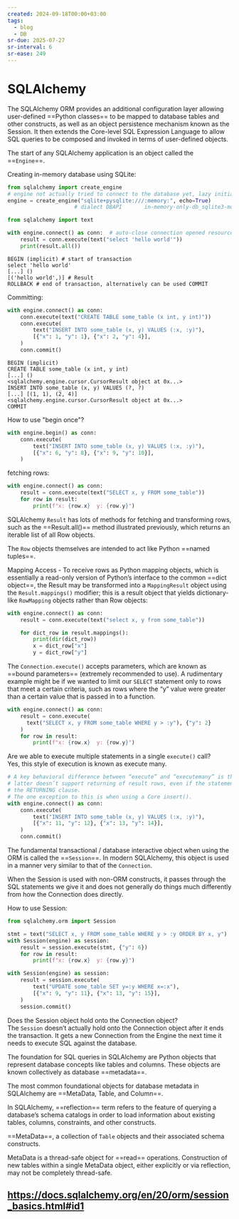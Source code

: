 ```yaml
---
created: 2024-09-18T00:00+03:00
tags:
  - blog
  - DB
sr-due: 2025-07-27
sr-interval: 6
sr-ease: 249
---
```


# SQLAlchemy

The SQLAlchemy ORM provides an additional configuration layer allowing
user-defined ==Python classes== to be mapped to database tables and other
constructs, as well as an object persistence mechanism known as the Session. It
then extends the Core-level SQL Expression Language to allow SQL queries to be
composed and invoked in terms of user-defined objects. <!--SR:!2024-11-10,1,230-->

The start of any SQLAlchemy application is an object called the ==`Engine`==.

Creating in-memory database using SQLite:
```python
from sqlalchemy import create_engine
# engine not actually tried to connect to the database yet, lazy initialization
engine = create_engine("sqlite+pysqlite:///:memory:", echo=True)
                     # dialect DBAPI       in-memory-only-db_sqlite3-module
```

```python
from sqlalchemy import text

with engine.connect() as conn:  # auto-close connection opened resource
    result = conn.execute(text("select 'hello world'"))
    print(result.all())
```
```
BEGIN (implicit) # start of transaction
select 'hello world'
[...] ()
[('hello world',)] # Result
ROLLBACK # end of transaction, alternatively can be used COMMIT
```

Committing:
```python
with engine.connect() as conn:
    conn.execute(text("CREATE TABLE some_table (x int, y int)"))
    conn.execute(
        text("INSERT INTO some_table (x, y) VALUES (:x, :y)"),
        [{"x": 1, "y": 1}, {"x": 2, "y": 4}],
    )
    conn.commit()
```
```
BEGIN (implicit)
CREATE TABLE some_table (x int, y int)
[...] ()
<sqlalchemy.engine.cursor.CursorResult object at 0x...>
INSERT INTO some_table (x, y) VALUES (?, ?)
[...] [(1, 1), (2, 4)]
<sqlalchemy.engine.cursor.CursorResult object at 0x...>
COMMIT
```

How to use "begin once"?
<br class="f">
```python
with engine.begin() as conn:
    conn.execute(
        text("INSERT INTO some_table (x, y) VALUES (:x, :y)"),
        [{"x": 6, "y": 8}, {"x": 9, "y": 10}],
    )
```

fetching rows:
```python
with engine.connect() as conn:
    result = conn.execute(text("SELECT x, y FROM some_table"))
    for row in result:
        print(f"x: {row.x}  y: {row.y}")
```

SQLAlchemy `Result` has lots of methods for fetching and transforming rows, such
as the ==Result.all()== method illustrated previously, which returns an iterable
list of all Row objects.

The `Row` objects themselves are intended to act like Python ==named tuples==.

Mapping Access - To receive rows as Python mapping objects, which is essentially
a read-only version of Python’s interface to the common ==dict object==, the
Result may be transformed into a `MappingResult` object using the
`Result.mappings()` modifier; this is a result object that yields
dictionary-like `RowMapping` objects rather than Row objects:
```python
with engine.connect() as conn:
    result = conn.execute(text("select x, y from some_table"))

    for dict_row in result.mappings():
        print(dir(dict_row))
        x = dict_row["x"]
        y = dict_row["y"]
```

The `Connection.execute()` accepts parameters, which are known as ==bound
parameters== (extremely recommended to use). A rudimentary example might be if
we wanted to limit our `SELECT` statement only to rows that meet a certain
criteria, such as rows where the “y” value were greater than a certain value
that is passed in to a function.
```python
with engine.connect() as conn:
    result = conn.execute(
      text("SELECT x, y FROM some_table WHERE y > :y"), {"y": 2}
    )
    for row in result:
        print(f"x: {row.x}  y: {row.y}")
```

Are we able to execute multiple statements in a single `execute()` call?
<br class="f">
Yes, this style of execution is known as execute many.
```python
# A key behavioral difference between “execute” and “executemany” is that the
# latter doesn’t support returning of result rows, even if the statement includes
# the RETURNING clause.
# The one exception to this is when using a Core insert().
with engine.connect() as conn:
    conn.execute(
        text("INSERT INTO some_table (x, y) VALUES (:x, :y)"),
        [{"x": 11, "y": 12}, {"x": 13, "y": 14}],
    )
    conn.commit()
```

The fundamental transactional / database interactive object when using the ORM
is called the ==`Session`==. In modern SQLAlchemy, this object is used in a
manner very similar to that of the `Connection`.

When the Session is used with non-ORM constructs, it passes through the SQL
statements we give it and does not generally do things much differently from how
the Connection does directly.

How to use Session:
<br class="f">
```python
from sqlalchemy.orm import Session

stmt = text("SELECT x, y FROM some_table WHERE y > :y ORDER BY x, y")
with Session(engine) as session:
    result = session.execute(stmt, {"y": 6})
    for row in result:
        print(f"x: {row.x}  y: {row.y}")

with Session(engine) as session:
    result = session.execute(
        text("UPDATE some_table SET y=:y WHERE x=:x"),
        [{"x": 9, "y": 11}, {"x": 13, "y": 15}],
    )
    session.commit()
```

Does the Session object hold onto the Connection object?
<br class="f">
The `Session` doesn’t actually hold onto the Connection object after it ends the
transaction. It gets a new Connection from the Engine the next time it needs to
execute SQL against the database.

The foundation for SQL queries in SQLAlchemy are Python objects that represent
database concepts like tables and columns. These objects are known collectively
as database ==metadata==.

The most common foundational objects for database metadata in SQLAlchemy are
==MetaData, Table, and Column==.

In SQLAlchemy, ==reflection== term refers to the feature of querying a
database’s schema catalogs in order to load information about existing tables,
columns, constraints, and other constructs.

==MetaData==, a collection of `Table` objects and their associated schema
constructs.

MetaData is a thread-safe object for ==read== operations. Construction of new
tables within a single MetaData object, either explicitly or via reflection, may
not be completely thread-safe.



## https://docs.sqlalchemy.org/en/20/orm/session_basics.html#id1
